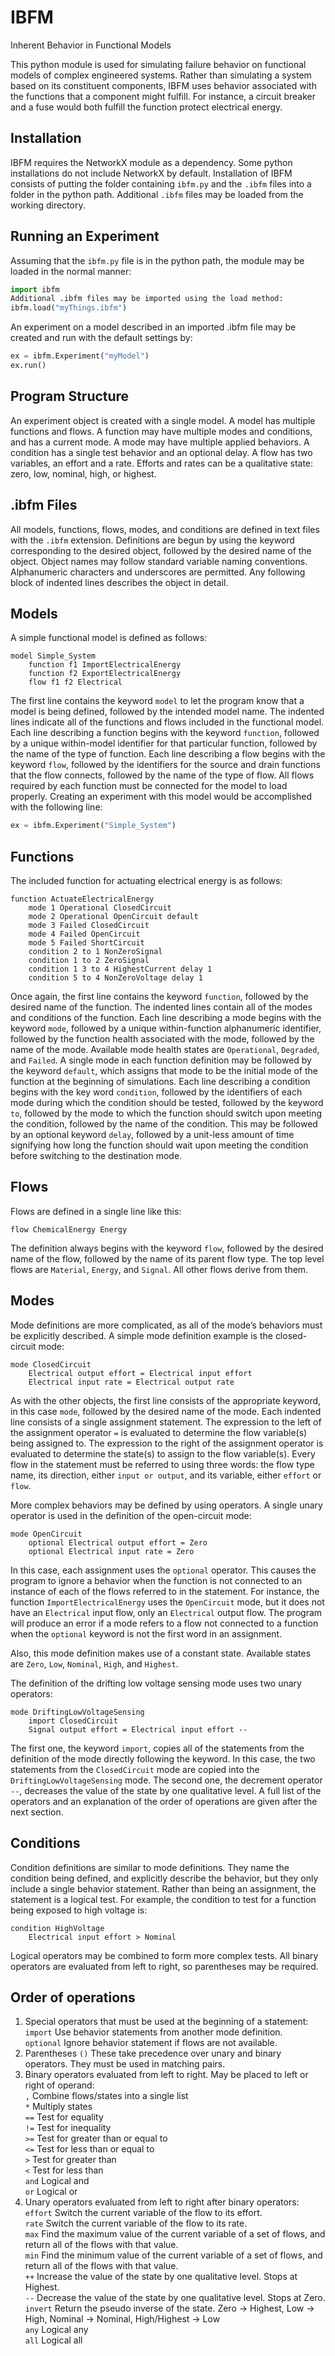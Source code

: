 # IBFM
Inherent Behavior in Functional Models

This python module is used for simulating failure behavior on functional models of complex engineered systems. Rather than simulating a system based on its constituent components, IBFM uses behavior associated with the functions that a component might fulfill. For instance, a circuit breaker and a fuse would both fulfill the function protect electrical energy.

## Installation
IBFM requires the NetworkX module as a dependency. Some python installations do not include NetworkX by default. Installation of IBFM consists of putting the folder containing `ibfm.py` and the `.ibfm` files into a folder in the python path. Additional `.ibfm` files may be loaded from the working directory.

## Running an Experiment
Assuming that the `ibfm.py` file is in the python path, the module may be loaded in the normal manner:
```python
import ibfm
Additional .ibfm files may be imported using the load method:
ibfm.load("myThings.ibfm")
```
An experiment on a model described in an imported .ibfm file may be created and run with the default settings by:
```python
ex = ibfm.Experiment("myModel")
ex.run()
```

## Program Structure
An experiment object is created with a single model. A model has multiple functions and flows. A function may have multiple modes and conditions, and has a current mode. A mode may have multiple applied behaviors. A condition has a single test behavior and an optional delay. A flow has two variables, an effort and a rate. Efforts and rates can be a qualitative state: zero, low, nominal, high, or highest.

## .ibfm Files
All models, functions, flows, modes, and conditions are defined in text files with the `.ibfm` extension. Definitions are begun by using the keyword corresponding to the desired object, followed by the desired name of the object. Object names may follow standard variable naming conventions. Alphanumeric characters and underscores are permitted. Any following block of indented lines describes the object in detail.

## Models
A simple functional model is defined as follows:
```
model Simple_System 
    function f1 ImportElectricalEnergy
    function f2 ExportElectricalEnergy
    flow f1 f2 Electrical
```
The first line contains the keyword `model` to let the program know that a model is being defined, followed by the intended model name. The indented lines indicate all of the functions and flows included in the functional model. Each line describing a function begins with the keyword `function`, followed by a unique within-model identifier for that particular function, followed by the name of the type of function. Each line describing a flow begins with the keyword `flow`, followed by the identifiers for the source and drain functions that the flow connects, followed by the name of the type of flow. All flows required by each function must be connected for the model to load properly.
Creating an experiment with this model would be accomplished with the following line:
```python
ex = ibfm.Experiment("Simple_System")
```

## Functions
The included function for actuating electrical energy is as follows: 
```
function ActuateElectricalEnergy
    mode 1 Operational ClosedCircuit
    mode 2 Operational OpenCircuit default
    mode 3 Failed ClosedCircuit
    mode 4 Failed OpenCircuit
    mode 5 Failed ShortCircuit
    condition 2 to 1 NonZeroSignal
    condition 1 to 2 ZeroSignal
    condition 1 3 to 4 HighestCurrent delay 1
    condition 5 to 4 NonZeroVoltage delay 1
```
Once again, the first line contains the keyword `function`, followed by the desired name of the function. The indented lines contain all of the modes and conditions of the function. Each line describing a mode begins with the keyword `mode`, followed by a unique within-function alphanumeric identifier, followed by the function health associated with the mode, followed by the name of the mode.  Available mode health states are `Operational`, `Degraded`, and `Failed`. A single mode in each function definition may be followed by the keyword `default`, which assigns that mode to be the initial mode of the function at the beginning of simulations. Each line describing a condition begins with the key word `condition`, followed by the identifiers of each mode during which the condition should be tested, followed by the keyword `to`, followed by the mode to which the function should switch upon meeting the condition, followed by the name of the condition. This may be followed by an optional keyword `delay`, followed by a unit-less amount of time signifying how long the function should wait upon meeting the condition before switching to the destination mode.

## Flows
Flows are defined in a single line like this:
```
flow ChemicalEnergy Energy
```
The definition always begins with the keyword `flow`, followed by the desired name of the flow, followed by the name of its parent flow type. The top level flows are `Material`, `Energy`, and `Signal`. All other flows derive from them. 

## Modes
Mode definitions are more complicated, as  all of the mode’s behaviors must be explicitly described. A simple mode definition example is the closed-circuit mode:
```
mode ClosedCircuit
    Electrical output effort = Electrical input effort
    Electrical input rate = Electrical output rate
```
As with the other objects, the first line consists of the appropriate keyword, in this case `mode`, followed by the desired name of the mode. Each indented line consists of a single assignment statement. The expression to the left of the assignment operator `=` is evaluated to determine the flow variable(s) being assigned to. The expression to the right of the assignment operator is evaluated to determine the state(s) to assign to the flow variable(s). Every flow in the statement must be referred to using three words: the flow type name, its direction, either `input or output`, and its variable, either `effort` or `flow`. 

More complex behaviors may be defined by using operators. A single unary operator is used in the definition of the open-circuit mode:
```
mode OpenCircuit
    optional Electrical output effort = Zero
    optional Electrical input rate = Zero
```
In this case, each assignment uses the `optional` operator. This causes the program to ignore a behavior when the function is not connected to an instance of each of the flows referred to in the statement. For instance, the function `ImportElectricalEnergy` uses the `OpenCircuit` mode, but it does not have an `Electrical` input flow, only an `Electrical` output flow. The program will produce an error if a mode refers to a flow not connected to a function when the `optional` keyword is not the first word in an assignment.

Also, this mode definition makes use of a constant state. Available states are `Zero`, `Low`, `Nominal`, `High`, and `Highest`.

The definition of the drifting low voltage sensing mode uses two unary operators:
```
mode DriftingLowVoltageSensing
    import ClosedCircuit
    Signal output effort = Electrical input effort --
```
The first one, the keyword ```import```, copies all of the statements from the definition of the mode directly following the keyword. In this case, the two statements from the `ClosedCircuit` mode are copied into the `DriftingLowVoltageSensing` mode. The second one, the decrement operator `--`, decreases the value of the state by one qualitative level. A full list of the operators and an explanation of the order of operations are given after the next section.

## Conditions
Condition definitions are similar to mode definitions. They name the condition being defined, and explicitly describe the behavior, but they only include a single behavior statement. Rather than being an assignment, the statement is a logical test. For example, the condition to test for a function being exposed to high voltage is:
```
condition HighVoltage
    Electrical input effort > Nominal
```
Logical operators may be combined to form more complex tests. All binary operators are evaluated from left to right, so parentheses may be required.

## Order of operations 
1. Special operators that must be used at the beginning of a statement:  
  `import` Use behavior statements from another mode definition.  
  `optional` Ignore behavior statement if flows are not available.
2. Parentheses `()` These take precedence over unary and binary operators. They must be used in matching pairs.
3. Binary operators evaluated from left to right. May be placed to left or right of operand:  
  `,` Combine flows/states into a single list  
  `*` Multiply states  
  `==` Test for equality  
  `!=` Test for inequality  
  `>=` Test for greater than or equal to  
  `<=` Test for less than or equal to  
  `>` Test for greater than  
  `<` Test for less than  
  `and` Logical and  
  `or` Logical or  
4. Unary operators evaluated from left to right after binary operators:  
  `effort` Switch the current variable of the flow to its effort.  
  `rate` Switch the current variable of the flow to its rate.  
  `max` Find the maximum value of the current variable of a set of flows, and return all of the flows with that value.  
  `min` Find the minimum value of the current variable of a set of flows, and return all of the flows with that value.  
  `++` Increase the value of the state by one qualitative level. Stops at Highest.  
  `--` Decrease the value of the state by one qualitative level. Stops at Zero.  
  `invert` Return the pseudo inverse of the state. Zero -> Highest, Low -> High, Nominal -> Nominal, High/Highest -> Low  
  `any` Logical any  
  `all` Logical all  
